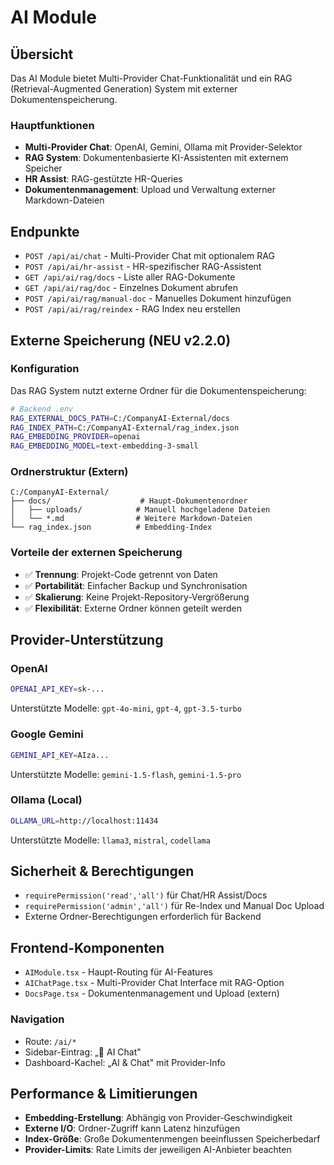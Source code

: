# AI Module

## Übersicht
Das AI Module bietet Multi-Provider Chat-Funktionalität und ein RAG (Retrieval-Augmented Generation) System mit externer Dokumentenspeicherung.

### Hauptfunktionen
- **Multi-Provider Chat**: OpenAI, Gemini, Ollama mit Provider-Selektor
- **RAG System**: Dokumentenbasierte KI-Assistenten mit externem Speicher
- **HR Assist**: RAG-gestützte HR-Queries
- **Dokumentenmanagement**: Upload und Verwaltung externer Markdown-Dateien

## Endpunkte
- `POST /api/ai/chat` - Multi-Provider Chat mit optionalem RAG
- `POST /api/ai/hr-assist` - HR-spezifischer RAG-Assistent
- `GET /api/ai/rag/docs` - Liste aller RAG-Dokumente
- `GET /api/ai/rag/doc` - Einzelnes Dokument abrufen
- `POST /api/ai/rag/manual-doc` - Manuelles Dokument hinzufügen
- `POST /api/ai/rag/reindex` - RAG Index neu erstellen

## Externe Speicherung (NEU v2.2.0)

### Konfiguration
Das RAG System nutzt externe Ordner für die Dokumentenspeicherung:
```bash
# Backend .env
RAG_EXTERNAL_DOCS_PATH=C:/CompanyAI-External/docs
RAG_INDEX_PATH=C:/CompanyAI-External/rag_index.json
RAG_EMBEDDING_PROVIDER=openai
RAG_EMBEDDING_MODEL=text-embedding-3-small
```

### Ordnerstruktur (Extern)
```
C:/CompanyAI-External/
├── docs/                    # Haupt-Dokumentenordner
│   ├── uploads/            # Manuell hochgeladene Dateien
│   └── *.md                # Weitere Markdown-Dateien
└── rag_index.json          # Embedding-Index
```

### Vorteile der externen Speicherung
- ✅ **Trennung**: Projekt-Code getrennt von Daten
- ✅ **Portabilität**: Einfacher Backup und Synchronisation
- ✅ **Skalierung**: Keine Projekt-Repository-Vergrößerung
- ✅ **Flexibilität**: Externe Ordner können geteilt werden

## Provider-Unterstützung

### OpenAI
```bash
OPENAI_API_KEY=sk-...
```
Unterstützte Modelle: `gpt-4o-mini`, `gpt-4`, `gpt-3.5-turbo`

### Google Gemini
```bash
GEMINI_API_KEY=AIza...
```
Unterstützte Modelle: `gemini-1.5-flash`, `gemini-1.5-pro`

### Ollama (Local)
```bash
OLLAMA_URL=http://localhost:11434
```
Unterstützte Modelle: `llama3`, `mistral`, `codellama`

## Sicherheit & Berechtigungen
- `requirePermission('read','all')` für Chat/HR Assist/Docs
- `requirePermission('admin','all')` für Re-Index und Manual Doc Upload
- Externe Ordner-Berechtigungen erforderlich für Backend

## Frontend-Komponenten
- `AIModule.tsx` - Haupt-Routing für AI-Features
- `AIChatPage.tsx` - Multi-Provider Chat Interface mit RAG-Option
- `DocsPage.tsx` - Dokumentenmanagement und Upload (extern)

### Navigation
- Route: `/ai/*`
- Sidebar-Eintrag: „🤖 AI Chat"
- Dashboard-Kachel: „AI & Chat" mit Provider-Info

## Performance & Limitierungen
- **Embedding-Erstellung**: Abhängig von Provider-Geschwindigkeit
- **Externe I/O**: Ordner-Zugriff kann Latenz hinzufügen
- **Index-Größe**: Große Dokumentenmengen beeinflussen Speicherbedarf
- **Provider-Limits**: Rate Limits der jeweiligen AI-Anbieter beachten

